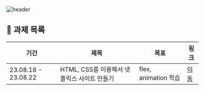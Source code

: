 ![header](https://capsule-render.vercel.app/api?type=Waving&color=auto&&customColorList=19&height=300&section=header&text=𝑱𝑰𝑯𝑶'𝒔%20𝒂𝒔𝒔𝒊𝒈𝒏𝒎𝒆𝒏𝒕&fontSize=60)

## 📝 과제 목록

| 기간                | 제목                                        | 목표                 | 링크 |
| ------------------- | ------------------------------------------- | -------------------- | ---- |
| 23.08.18 - 23.08.22 | HTML, CSS를 이용해서 넷플릭스 사이트 만들기 | flex, animation 학습 | [이동](https://github.com/stop0ho/goorm_jiho/tree/main/assignment1) |
